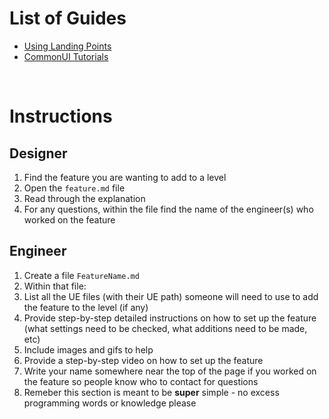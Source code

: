 # List of Guides

- [Using Landing Points](./LandingPoints/UsingLandingPoints.md)
- [CommonUI Tutorials](./CommonUI/UsingCommonUI.md)


<br>

# Instructions

## Designer

1. Find the feature you are wanting to add to a level
2. Open the `feature.md` file
3. Read through the explanation
4. For any questions, within the file find the name of the engineer(s) who worked on the feature

## Engineer
1. Create a file `FeatureName.md`
2. Within that file:
3. List all the UE files (with their UE path) someone will need to use to add the feature to the level (if any)
4. Provide step-by-step detailed instructions on how to set up the feature (what settings need to be checked, what additions need to be made, etc)
5. Include images and gifs to help
6. Provide a step-by-step video on how to set up the feature
7. Write your name somewhere near the top of the page if you worked on the feature so people know who to contact for questions
8. Remeber this section is meant to be **super** simple - no excess programming words or knowledge please
